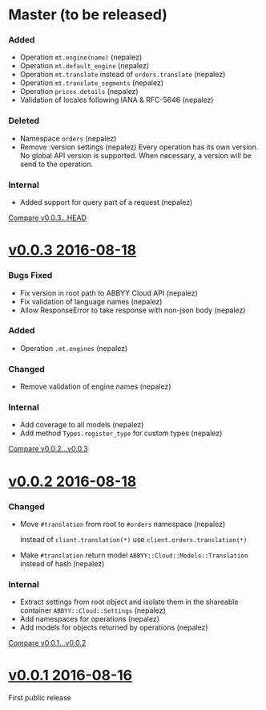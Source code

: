 # Master (to be released)

### Added

* Operation `mt.engine(name)` (nepalez)
* Operation `mt.default_engine` (nepalez)
* Operation `mt.translate` instead of `orders.translate` (nepalez)
* Operation `mt.translate_segments` (nepalez)
* Operation `prices.details` (nepalez)
* Validation of locales following IANA & RFC-5646 (nepalez)

### Deleted

* Namespace `orders` (nepalez)
* Remove :version settings (nepalez)
  Every operation has its own version. No global API version is supported.
  When necessary, a version will be send to the operation.

### Internal

* Added support for query part of a request (nepalez)

[Compare v0.0.3...HEAD](https://github.com/nepalez/abbyy-cloud/compare/v0.0.3...HEAD)

# [v0.0.3 2016-08-18](https://github.com/nepalez/abbyy-cloud/tree/v0.0.3)

### Bugs Fixed

* Fix version in root path to ABBYY Cloud API (nepalez)
* Fix validation of language names (nepalez)
* Allow ResponseError to take response with non-json body (nepalez)

### Added

* Operation `.mt.engines` (nepalez)

### Changed

* Remove validation of engine names (nepalez)

### Internal

* Add coverage to all models (nepalez)
* Add method `Types.register_type` for custom types (nepalez)

[Compare v0.0.2...v0.0.3](https://github.com/nepalez/abbyy-cloud/compare/v0.0.2...v0.0.3)

# [v0.0.2 2016-08-18](https://github.com/nepalez/abbyy-cloud/tree/v0.0.2)

### Changed

* Move `#translation` from root to `#orders` namespace (nepalez)

  Instead of `client.translation(*)` use `client.orders.translation(*)`

* Make `#translation` return model `ABBYY::Cloud::Models::Translation` instead of hash (nepalez)

### Internal

* Extract settings from root object and isolate them in the shareable container `ABBYY::Cloud::Settings` (nepalez)
* Add namespaces for operations (nepalez)
* Add models for objects returned by operations (nepalez)

[Compare v0.0.1...v0.0.2](https://github.com/nepalez/abbyy-cloud/compare/v0.0.1...v0.0.2)

# [v0.0.1 2016-08-16](https://github.com/nepalez/abbyy-cloud/tree/v0.0.1)

First public release
